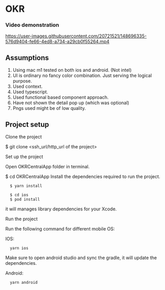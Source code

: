 # OKR

### Video demonstration
https://user-images.githubusercontent.com/20721521/148696335-576d9404-fe66-4ed8-a734-a29cb0f55264.mp4


## Assumptions
 1. Using mac m1 tested on both ios and android. (Not intel)
 2. UI is ordinary no fancy color combination. Just serving the logical purpose.
 3. Used context.
 4. Used typescript.
 5. Used functional based component approach.
 6. Have not shown the detail pop up (which was optional)
 7. Pngs used might be of low quality.


## Project setup


Clone the project

 $ git clone <ssh_url/http_url of the project>


Set up the project

Open OKRCentralApp folder in terminal.

$ cd OKRCentralApp
Install the dependencies required to run the project.

```
  $ yarn install
```

```
  $ cd ios
  $ pod install
```

it will manages library dependencies for your Xcode.



Run the project

Run the following command for different mobile OS:

IOS:

```
  yarn ios
```


Make sure to open android studio and sync the gradle, it will update the dependencies.

Android:

```
  yarn android
```
